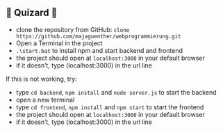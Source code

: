 ## :purple_heart: Quizard :purple_heart: ##

- clone the repository from GitHub: `clone https://github.com/majaguenther/webprogrammierung.git`
- ⁠Open a Terminal in the project
- `.\start.bat` to install npm and start backend and frontend
- ⁠the project should open at `localhost:3000` in your default browser
- ⁠if it doesn’t, type (localhost:3000) in the url line

If this is not working, try:
- ⁠type `cd backend`, `npm install` and `node server.js` to start the backend
- ⁠open a new terminal
- ⁠type `cd frontend`, `npm install` and `npm start` to start the frontend
- ⁠the project should open at `localhost:3000` in your default browser
- ⁠if it doesn’t, type (localhost:3000) in the url line

